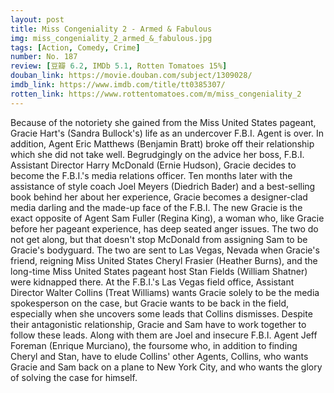```yaml
---
layout: post 
title: Miss Congeniality 2 - Armed & Fabulous
img: miss_congeniality_2_armed_&_fabulous.jpg
tags: [Action, Comedy, Crime]
number: No. 187
review: [豆瓣 6.2, IMDb 5.1, Rotten Tomatoes 15%]
douban_link: https://movie.douban.com/subject/1309028/
imdb_link: https://www.imdb.com/title/tt0385307/
rotten_link: https://www.rottentomatoes.com/m/miss_congeniality_2
---
```


Because of the notoriety she gained from the Miss United States pageant, Gracie Hart's (Sandra Bullock's) life as an undercover F.B.I. Agent is over. In addition, Agent Eric Matthews (Benjamin Bratt) broke off their relationship which she did not take well. Begrudgingly on the advice her boss, F.B.I. Assistant Director Harry McDonald (Ernie Hudson), Gracie decides to become the F.B.I.'s media relations officer. Ten months later with the assistance of style coach Joel Meyers (Diedrich Bader) and a best-selling book behind her about her experience, Gracie becomes a designer-clad media darling and the made-up face of the F.B.I. The new Gracie is the exact opposite of Agent Sam Fuller (Regina King), a woman who, like Gracie before her pageant experience, has deep seated anger issues. The two do not get along, but that doesn't stop McDonald from assigning Sam to be Gracie's bodyguard. The two are sent to Las Vegas, Nevada when Gracie's friend, reigning Miss United States Cheryl Frasier (Heather Burns), and the long-time Miss United States pageant host Stan Fields (William Shatner) were kidnapped there. At the F.B.I.'s Las Vegas field office, Assistant Director Walter Collins (Treat Williams) wants Gracie solely to be the media spokesperson on the case, but Gracie wants to be back in the field, especially when she uncovers some leads that Collins dismisses. Despite their antagonistic relationship, Gracie and Sam have to work together to follow these leads. Along with them are Joel and insecure F.B.I. Agent Jeff Foreman (Enrique Murciano), the foursome who, in addition to finding Cheryl and Stan, have to elude Collins' other Agents, Collins, who wants Gracie and Sam back on a plane to New York City, and who wants the glory of solving the case for himself.